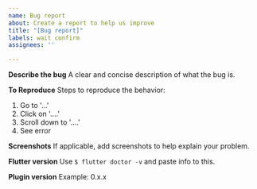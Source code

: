 ```yaml
---
name: Bug report
about: Create a report to help us improve
title: "[Bug report]"
labels: wait confirm
assignees: ''

---
```


**Describe the bug**
A clear and concise description of what the bug is.

**To Reproduce**
Steps to reproduce the behavior:
1. Go to '...'
2. Click on '....'
3. Scroll down to '....'
4. See error

**Screenshots**
If applicable, add screenshots to help explain your problem.

**Flutter version**
Use `$ flutter doctor -v` and paste info to this.

**Plugin version**
 Example: 0.x.x
